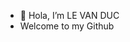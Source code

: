 - 👋 Hola, I’m LE VAN DUC
- Welcome to my Github

<!---
leduc06052001/leduc06052001 is a ✨ special ✨ repository because its `README.md` (this file) appears on your GitHub profile.
You can click the Preview link to take a look at your changes.
--->
